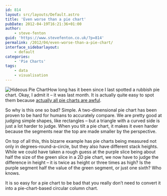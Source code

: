 ```yaml
---
id: 814
layout: src/layouts/Default.astro
title: 'Even worse than a pie chart'
pubDate: 2012-04-19T16:21:36+01:00
author:
    - steve-fenton
guid: 'https://www.stevefenton.co.uk/?p=814'
permalink: /2012/04/even-worse-than-a-pie-chart/
interface_sidebarlayout:
    - default
categories:
    - 'Pie Charts'
tags:
    - data
    - visualisation
---
```


![Hideous Pie Chart](https://www.stevefenton.co.uk/wp-content/uploads/2015/07/hideous_pie_chart.jpg)How long has it been since I last spotted a rubbish pie chart. Okay, I admit it – it was last month. It is actually quite easy to spot them because [actually all pie charts are awful](https://www.stevefenton.co.uk/2009/04/pie-charts-are-bad/).

So why is this one so bad? Simple. A two-dimensional pie chart has been proven to be hard for humans to accurately compare. We are pretty good at judging simple shapes, like rectangles – but a triangle with a curved side is just a lot harder to judge. When you tilt a pie chart, it makes it even harder because the segments near the top are made smaller by the perspective.

On top of all this, this bizarre example has pie charts being measured not only in degrees-round-a-circle, but they also have different stack heights. While we could have taken a rough guess at the purple slice being about half the size of the green slice in a 2D pie chart, we now have to judge the difference in height – it is twice as height or three times as high? Is the purple segment half the value of the green segment, or just one sixth? Who knows.

It is so easy for a pie chart to be bad that you really don’t need to convert it into a pie-chart-based circular column chart.